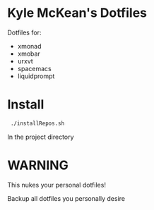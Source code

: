 # Kyle McKean's Dotfiles
Dotfiles for: 
* xmonad
* xmobar
* urxvt
* spacemacs
* liquidprompt

# Install 
```sh
 ./installRepos.sh
```
In the project directory
# WARNING 
This nukes your personal dotfiles!

Backup all dotfiles you personally desire
